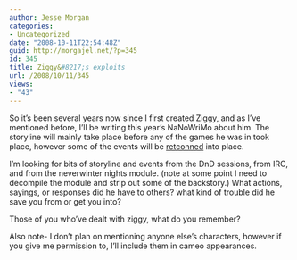 ```yaml
---
author: Jesse Morgan
categories:
- Uncategorized
date: "2008-10-11T22:54:48Z"
guid: http://morgajel.net/?p=345
id: 345
title: Ziggy&#8217;s exploits
url: /2008/10/11/345
views:
- "43"
---
```


So it’s been several years now since I first created Ziggy, and as I’ve mentioned before, I’ll be writing this year’s NaNoWriMo about him. The storyline will mainly take place before any of the games he was in took place, however some of the events will be [retconned](http://en.wikipedia.org/wiki/Retcon) into place.

 I’m looking for bits of storyline and events from the DnD sessions, from IRC, and from the neverwinter nights module. (note at some point I need to decompile the module and strip out some of the backstory.) What actions, sayings, or responses did he have to others? what kind of trouble did he save you from or get you into?

Those of you who’ve dealt with ziggy, what do you remember?

Also note- I don’t plan on mentioning anyone else’s characters, however if you give me permission to, I’ll include them in cameo appearances.